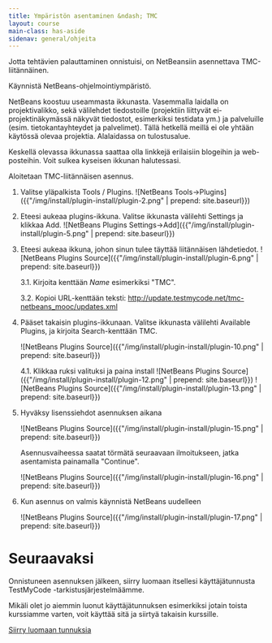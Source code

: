 ```yaml
---
title: Ympäristön asentaminen &ndash; TMC
layout: course
main-class: has-aside
sidenav: general/ohjeita
---
```

Jotta tehtävien palauttaminen onnistuisi, on NetBeansiin asennettava TMC-liitännäinen.

Käynnistä NetBeans-ohjelmointiympäristö.

NetBeans koostuu useammasta ikkunasta. Vasemmalla laidalla on projektivalikko, sekä välilehdet tiedostoille (projektiin liittyvät ei-projektinäkymässä näkyvät tiedostot, esimerkiksi testidata ym.) ja palveluille (esim. tietokantayhteydet ja palvelimet). Tällä hetkellä meillä ei ole yhtään käytössä olevaa projektia. Alalaidassa on tulostusalue.

Keskellä olevassa ikkunassa saattaa olla linkkejä erilaisiin blogeihin ja web-posteihin. Voit sulkea kyseisen ikkunan halutessasi.

Aloitetaan TMC-liitännäisen asennus. 

1. Valitse yläpalkista Tools / Plugins.
  ![NetBeans Tools->Plugins]({{"/img/install/plugin-install/plugin-2.png" | prepend: site.baseurl}})
2. Eteesi aukeaa plugins-ikkuna. Valitse ikkunasta välilehti Settings ja klikkaa Add.
  ![NetBeans Plugins Settings->Add]({{"/img/install/plugin-install/plugin-5.png" | prepend: site.baseurl}})
3. Eteesi aukeaa ikkuna, johon sinun tulee täyttää liitännäisen lähdetiedot.
    ![NetBeans Plugins Source]({{"/img/install/plugin-install/plugin-6.png" | prepend: site.baseurl}})
    
    3.1. Kirjoita kenttään *Name* esimerkiksi "TMC".

    3.2. Kopioi URL-kenttään teksti: <http://update.testmycode.net/tmc-netbeans_mooc/updates.xml>

4. Pääset takaisin plugins-ikkunaan. Valitse ikkunasta välilehti Available Plugins, ja kirjoita Search-kenttään TMC.
    
    ![NetBeans Plugins Source]({{"/img/install/plugin-install/plugin-10.png" | prepend: site.baseurl}})
    
    4.1. Klikkaa ruksi valituksi ja paina install
        ![NetBeans Plugins Source]({{"/img/install/plugin-install/plugin-12.png" | prepend: site.baseurl}})
        ![NetBeans Plugins Source]({{"/img/install/plugin-install/plugin-13.png" | prepend: site.baseurl}})
5. Hyväksy lisenssiehdot asennuksen aikana

    ![NetBeans Plugins Source]({{"/img/install/plugin-install/plugin-15.png" | prepend: site.baseurl}})

    Asennusvaiheessa saatat törmätä seuraavaan ilmoitukseen, jatka asentamista painamalla "Continue".

    ![NetBeans Plugins Source]({{"/img/install/plugin-install/plugin-16.png" | prepend: site.baseurl}})

9. Kun asennus on valmis käynnistä NetBeans uudelleen

	![NetBeans Plugins Source]({{"/img/install/plugin-install/plugin-17.png" | prepend: site.baseurl}})

# Seuraavaksi

Onnistuneen asennuksen jälkeen, siirry luomaan itsellesi käyttäjätunnusta TestMyCode -tarkistusjärjestelmäämme. 

Mikäli olet jo aiemmin luonut käyttäjätunnuksen esimerkiksi jotain toista kurssiamme varten, voit käyttää sitä ja siirtyä takaisin kurssille.

<div class="actions">
    <a class="action" href="/courses/general/ohjelmointi/rekisteroityminen">Siirry luomaan tunnuksia</a>
</div>